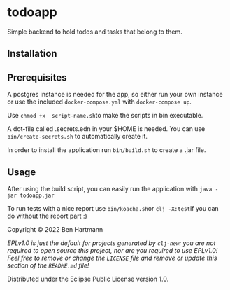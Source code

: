 # todoapp

Simple backend to hold todos and tasks that belong to them.

## Installation

## Prerequisites
A postgres instance is needed for the app, so either run your own instance or use the included `docker-compose.yml` with `docker-compose up`.

Use `chmod +x  script-name.sh`to make the scripts in bin executable.

A  dot-file called .secrets.edn in your $HOME is needed.
You can use `bin/create-secrets.sh` to automatically create it.

In order to install the application run `bin/build.sh` to create a .jar file. 

## Usage 
After using the build script, you can easily run the application with `java -jar todoapp.jar`

To run tests with a nice report use `bin/koacha.sh`or `clj -X:test`if you can do without the report part :)



Copyright © 2022 Ben Hartmann

_EPLv1.0 is just the default for projects generated by `clj-new`: you are not_
_required to open source this project, nor are you required to use EPLv1.0!_
_Feel free to remove or change the `LICENSE` file and remove or update this_
_section of the `README.md` file!_

Distributed under the Eclipse Public License version 1.0.
